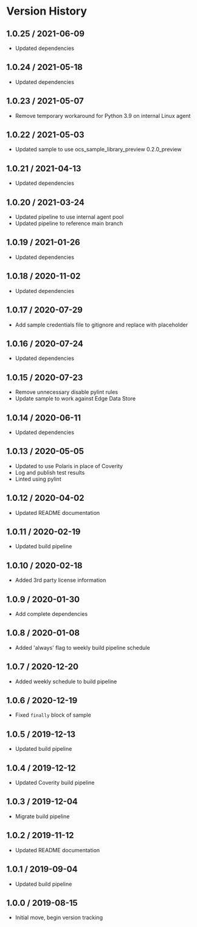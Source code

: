 # Version History

## 1.0.25 / 2021-06-09

- Updated dependencies

## 1.0.24 / 2021-05-18

- Updated dependencies

## 1.0.23 / 2021-05-07

- Remove temporary workaround for Python 3.9 on internal Linux agent

## 1.0.22 / 2021-05-03

- Updated sample to use ocs_sample_library_preview 0.2.0_preview

## 1.0.21 / 2021-04-13

- Updated dependencies

## 1.0.20 / 2021-03-24

- Updated pipeline to use internal agent pool
- Updated pipeline to reference main branch

## 1.0.19 / 2021-01-26

- Updated dependencies

## 1.0.18 / 2020-11-02

- Updated dependencies

## 1.0.17 / 2020-07-29

- Add sample credentials file to gitignore and replace with placeholder

## 1.0.16 / 2020-07-24

- Updated dependencies

## 1.0.15 / 2020-07-23

- Remove unnecessary disable pylint rules
- Update sample to work against Edge Data Store

## 1.0.14 / 2020-06-11

- Updated dependencies

## 1.0.13 / 2020-05-05

- Updated to use Polaris in place of Coverity
- Log and publish test results
- Linted using pylint

## 1.0.12 / 2020-04-02

- Updated README documentation

## 1.0.11 / 2020-02-19

- Updated build pipeline

## 1.0.10 / 2020-02-18

- Added 3rd party license information

## 1.0.9 / 2020-01-30

- Add complete dependencies

## 1.0.8 / 2020-01-08

- Added 'always' flag to weekly build pipeline schedule

## 1.0.7 / 2020-12-20

- Added weekly schedule to build pipeline

## 1.0.6 / 2020-12-19

- Fixed `finally` block of sample

## 1.0.5 / 2019-12-13

- Updated build pipeline

## 1.0.4 / 2019-12-12

- Updated Coverity build pipeline

## 1.0.3 / 2019-12-04

- Migrate build pipeline

## 1.0.2 / 2019-11-12

- Updated README documentation

## 1.0.1 / 2019-09-04

- Updated build pipeline

## 1.0.0 / 2019-08-15

- Initial move, begin version tracking
